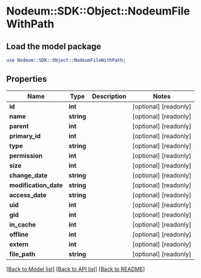 # Nodeum::SDK::Object::NodeumFileWithPath

## Load the model package
```perl
use Nodeum::SDK::Object::NodeumFileWithPath;
```

## Properties
Name | Type | Description | Notes
------------ | ------------- | ------------- | -------------
**id** | **int** |  | [optional] [readonly] 
**name** | **string** |  | [optional] [readonly] 
**parent** | **int** |  | [optional] [readonly] 
**primary_id** | **int** |  | [optional] [readonly] 
**type** | **string** |  | [optional] [readonly] 
**permission** | **int** |  | [optional] [readonly] 
**size** | **int** |  | [optional] [readonly] 
**change_date** | **string** |  | [optional] [readonly] 
**modification_date** | **string** |  | [optional] [readonly] 
**access_date** | **string** |  | [optional] [readonly] 
**uid** | **int** |  | [optional] [readonly] 
**gid** | **int** |  | [optional] [readonly] 
**in_cache** | **int** |  | [optional] [readonly] 
**offline** | **int** |  | [optional] [readonly] 
**extern** | **int** |  | [optional] [readonly] 
**file_path** | **string** |  | [optional] [readonly] 

[[Back to Model list]](../README.md#documentation-for-models) [[Back to API list]](../README.md#documentation-for-api-endpoints) [[Back to README]](../README.md)


